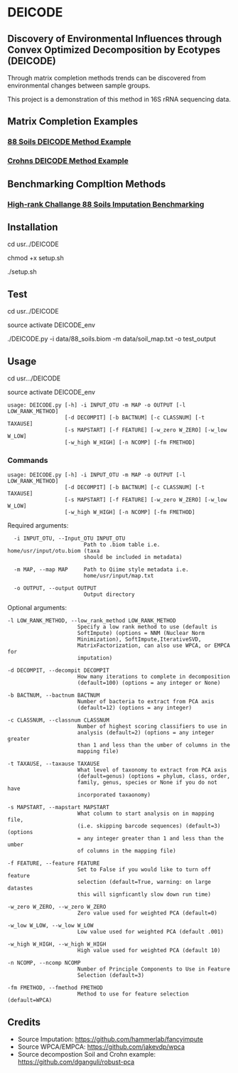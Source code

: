 # DEICODE
## Discovery of Environmental Influences through Convex Optimized Decomposition by Ecotypes (DEICODE) 

Through matrix completion methods trends can be discovered from environmental changes between sample groups.

This project is a demonstration of this method in 16S rRNA sequencing data. 

## Matrix Completion Examples

### [88 Soils DEICODE Method Example](https://github.com/cjm007/DEICODE/blob/master/88Soils.ipynb)
### [Crohns DEICODE Method Example](https://github.com/cjm007/DEICODE/blob/master/Crohn_example.ipynb)

## Benchmarking Compltion Methods

### [High-rank Challange 88 Soils Imputation Benchmarking](https://github.com/cjm007/DEICODE/blob/master/Imputation_88Soils_benchmarking.ipynb)

## Installation

cd usr../DEICODE

chmod +x setup.sh

./setup.sh

## Test

cd usr../DEICODE

source activate DEICODE_env

./DEICODE.py -i data/88_soils.biom  -m data/soil_map.txt -o test_output

## Usage

cd usr.../DEICODE 

source activate DEICODE_env 

    usage: DEICODE.py [-h] -i INPUT_OTU -m MAP -o OUTPUT [-l LOW_RANK_METHOD]
                      [-d DECOMPIT] [-b BACTNUM] [-c CLASSNUM] [-t TAXAUSE]
                      [-s MAPSTART] [-f FEATURE] [-w_zero W_ZERO] [-w_low W_LOW]
                      [-w_high W_HIGH] [-n NCOMP] [-fm FMETHOD]


### Commands 

    usage: DEICODE.py [-h] -i INPUT_OTU -m MAP -o OUTPUT [-l LOW_RANK_METHOD]
                      [-d DECOMPIT] [-b BACTNUM] [-c CLASSNUM] [-t TAXAUSE]
                      [-s MAPSTART] [-f FEATURE] [-w_zero W_ZERO] [-w_low W_LOW]
                      [-w_high W_HIGH] [-n NCOMP] [-fm FMETHOD]


Required arguments:

      -i INPUT_OTU, --Input_OTU INPUT_OTU
                            Path to .biom table i.e. home/usr/input/otu.biom (taxa
                            should be included in metadata)

      -m MAP, --map MAP     Path to Qiime style metadata i.e.
                            home/usr/input/map.txt

      -o OUTPUT, --output OUTPUT
                            Output directory

Optional arguments:

    -l LOW_RANK_METHOD, --low_rank_method LOW_RANK_METHOD
                          Specify a low rank method to use (default is
                          SoftImpute) (options = NNM (Nuclear Norm
                          Minimization), SoftImpute,IterativeSVD,
                          MatrixFactorization, can also use WPCA, or EMPCA for
                          imputation)

    -d DECOMPIT, --decompit DECOMPIT
                          How many iterations to complete in decomposition
                          (default=100) (options = any integer or None)

    -b BACTNUM, --bactnum BACTNUM
                          Number of bacteria to extract from PCA axis
                          (default=12) (options = any integer)

    -c CLASSNUM, --classnum CLASSNUM
                          Number of highest scoring classifiers to use in
                          analysis (default=2) (options = any integer greater
                          than 1 and less than the umber of columns in the
                          mapping file)

    -t TAXAUSE, --taxause TAXAUSE
                          What level of taxonomy to extract from PCA axis
                          (default=genus) (options = phylum, class, order,
                          family, genus, species or None if you do not have
                          incorporated taxaonomy)

    -s MAPSTART, --mapstart MAPSTART
                          What column to start analysis on in mapping file,
                          (i.e. skipping barcode sequences) (default=3) (options
                          = any integer greater than 1 and less than the umber
                          of columns in the mapping file)

    -f FEATURE, --feature FEATURE
                          Set to False if you would like to turn off feature
                          selection (default=True, warning: on large datastes
                          this will signficantly slow down run time)

    -w_zero W_ZERO, --w_zero W_ZERO
                          Zero value used for weighted PCA (default=0)

    -w_low W_LOW, --w_low W_LOW
                          Low value used for weighted PCA (default .001)

    -w_high W_HIGH, --w_high W_HIGH
                          High value used for weighted PCA (default 10)

    -n NCOMP, --ncomp NCOMP
                          Number of Principle Components to Use in Feature
                          Selection (default=3)

    -fm FMETHOD, --fmethod FMETHOD
                          Method to use for feature selection (default=WPCA)

## Credits


- Source Imputation: https://github.com/hammerlab/fancyimpute
- Source WPCA/EMPCA: https://github.com/jakevdp/wpca
- Source decompostion Soil and Crohn example: https://github.com/dganguli/robust-pca
